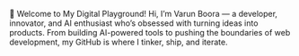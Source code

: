🚀 Welcome to My Digital Playground!
Hi, I’m Varun Boora — a developer, innovator, and AI enthusiast who’s obsessed with turning ideas into products. From building AI-powered tools to pushing the boundaries of web development, my GitHub is where I tinker, ship, and iterate.
